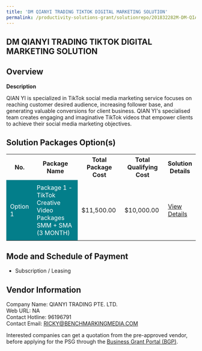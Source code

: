 ```yaml
---
title: 'DM QIANYI TRADING TIKTOK DIGITAL MARKETING SOLUTION'
permalink: /productivity-solutions-grant/solutionrepo/201832282M-DM-QIANYI-TRADING-TIKTOK-DIGITAL-MARKETING-SOLUTION
---
```


## DM QIANYI TRADING TIKTOK DIGITAL MARKETING SOLUTION

## Overview

**Description**

QIAN YI is specialized in TikTok social media marketing service focuses on reaching customer desired audience, increasing follower base, and generating valuable conversions for client business. QIAN YI's specialised team creates engaging and imaginative TikTok videos that empower clients to achieve their social media marketing objectives.

## Solution Packages Option(s)

<table>
<tr>
<th><b>No.</b></th>
<th><b>Package Name</b></th>
<th><b>Total Package Cost</b></th>
<th><b>Total Qualifying Cost</b></th>
<th><b>Solution Details</b></th>
</tr>
<tr>
<td style='padding: 10px; background-color: #037E8A; color: #FFFFFF;'>Option 1</td>
<td style='padding: 10px; background-color: #037E8A; color: #FFFFFF;'>Package 1 - TikTok Creative Video Packages SMM + SMA (3 MONTH)</td>
<td style='padding: 10px;'>$11,500.00</td>
<td style='padding: 10px;'>$10,000.00</td>
<td style='padding: 10px;'><a href='/images/psg/Qianyi_Trading_Tiktok_DM_Desensitised_Annex3_Part1.pdf' target='_blank'>View Details</a></td>
</tr>
</table>

## Mode and Schedule of Payment

 - Subscription / Leasing

## Vendor Information

 Company Name: QIANYI TRADING PTE. LTD.<br>Web URL: NA <br>Contact Hotline: 96196791 <br>Contact Email: RICKY@BENCHMARKINGMEDIA.COM <br>

Interested companies can get a quotation from the pre-approved vendor, before applying for the PSG through the <a href='https://www.businessgrants.gov.sg/' target='_blank' rel='noopener'>Business Grant Portal (BGP)</a>.

<script src="/jquery/resize-tables.js"></script>
